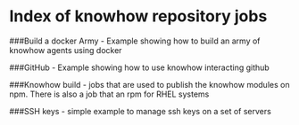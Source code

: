 # Index of knowhow repository jobs

###Build a docker Army - Example showing how to build an army of knowhow agents using docker

###GitHub - Example showing how to use knowhow interacting github

###Knowhow build - jobs that are used to publish the knowhow modules on npm.  There is also a job that an rpm for RHEL systems

###SSH keys - simple example to manage ssh keys on a set of servers







